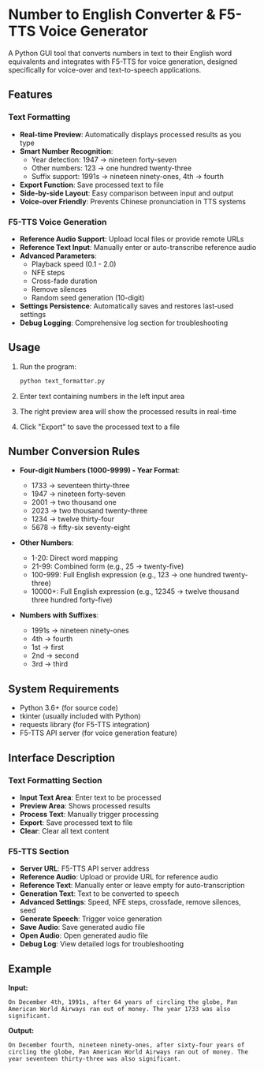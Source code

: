 # Number to English Converter & F5-TTS Voice Generator

A Python GUI tool that converts numbers in text to their English word equivalents and integrates with F5-TTS for voice generation, designed specifically for voice-over and text-to-speech applications.

## Features

### Text Formatting
- **Real-time Preview**: Automatically displays processed results as you type
- **Smart Number Recognition**: 
  - Year detection: 1947 → nineteen forty-seven
  - Other numbers: 123 → one hundred twenty-three
  - Suffix support: 1991s → nineteen ninety-ones, 4th → fourth
- **Export Function**: Save processed text to file
- **Side-by-side Layout**: Easy comparison between input and output
- **Voice-over Friendly**: Prevents Chinese pronunciation in TTS systems

### F5-TTS Voice Generation
- **Reference Audio Support**: Upload local files or provide remote URLs
- **Reference Text Input**: Manually enter or auto-transcribe reference audio
- **Advanced Parameters**:
  - Playback speed (0.1 - 2.0)
  - NFE steps
  - Cross-fade duration
  - Remove silences
  - Random seed generation (10-digit)
- **Settings Persistence**: Automatically saves and restores last-used settings
- **Debug Logging**: Comprehensive log section for troubleshooting

## Usage

1. Run the program:
   ```bash
   python text_formatter.py
   ```

2. Enter text containing numbers in the left input area

3. The right preview area will show the processed results in real-time

4. Click "Export" to save the processed text to a file

## Number Conversion Rules

- **Four-digit Numbers (1000-9999) - Year Format**:
  - 1733 → seventeen thirty-three
  - 1947 → nineteen forty-seven
  - 2001 → two thousand one
  - 2023 → two thousand twenty-three
  - 1234 → twelve thirty-four
  - 5678 → fifty-six seventy-eight

- **Other Numbers**:
  - 1-20: Direct word mapping
  - 21-99: Combined form (e.g., 25 → twenty-five)
  - 100-999: Full English expression (e.g., 123 → one hundred twenty-three)
  - 10000+: Full English expression (e.g., 12345 → twelve thousand three hundred forty-five)

- **Numbers with Suffixes**:
  - 1991s → nineteen ninety-ones
  - 4th → fourth
  - 1st → first
  - 2nd → second
  - 3rd → third

## System Requirements

- Python 3.6+ (for source code)
- tkinter (usually included with Python)
- requests library (for F5-TTS integration)
- F5-TTS API server (for voice generation feature)

## Interface Description

### Text Formatting Section
- **Input Text Area**: Enter text to be processed
- **Preview Area**: Shows processed results
- **Process Text**: Manually trigger processing
- **Export**: Save processed text to file
- **Clear**: Clear all text content

### F5-TTS Section
- **Server URL**: F5-TTS API server address
- **Reference Audio**: Upload or provide URL for reference audio
- **Reference Text**: Manually enter or leave empty for auto-transcription
- **Generation Text**: Text to be converted to speech
- **Advanced Settings**: Speed, NFE steps, crossfade, remove silences, seed
- **Generate Speech**: Trigger voice generation
- **Save Audio**: Save generated audio file
- **Open Audio**: Open generated audio file
- **Debug Log**: View detailed logs for troubleshooting

## Example

**Input:**
```
On December 4th, 1991s, after 64 years of circling the globe, Pan American World Airways ran out of money. The year 1733 was also significant.
```

**Output:**
```
On December fourth, nineteen ninety-ones, after sixty-four years of circling the globe, Pan American World Airways ran out of money. The year seventeen thirty-three was also significant.
```
